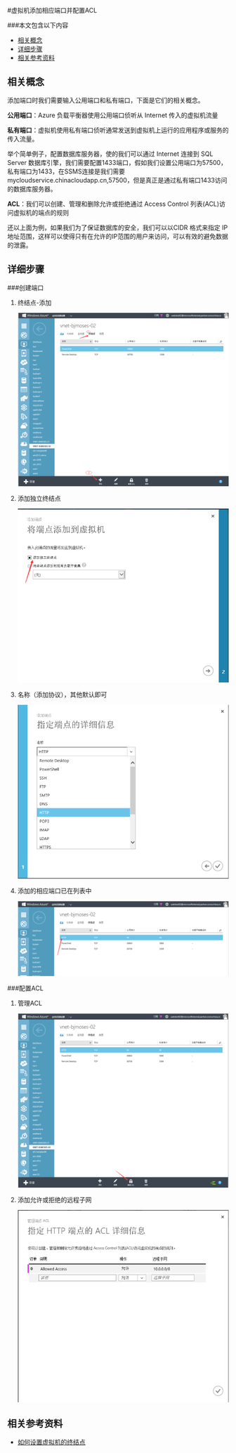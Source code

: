 
<properties 
	pageTitle="虚拟机添加相应端口并配置ACL" 
	description="本页介绍如何为虚拟机添加相应端口并配置ACL。" 
	services="virtual network" 
	documentationCenter="" 
	authors=""
	manager="" 
	editor=""/>
<tags ms.service="virtual-network" ms.date="" wacn.date="01/21/2016"/>

#虚拟机添加相应端口并配置ACL

###本文包含以下内容
- [相关概念](#concept)
- [详细步骤](#detail)
- [相关参考资料](#resource)
 
## <a id="concept"></a>相关概念

添加端口时我们需要输入公用端口和私有端口，下面是它们的相关概念。

**公用端口**：Azure 负载平衡器使用公用端口侦听从 Internet 传入的虚拟机流量

**私有端口**：虚拟机使用私有端口侦听通常发送到虚拟机上运行的应用程序或服务的传入流量。

举个简单例子，配置数据库服务器，使的我们可以通过 Internet 连接到 SQL Server 数据库引擎，我们需要配置1433端口，假如我们设置公用端口为57500，私有端口为1433，在SSMS连接是我们需要 mycloudservice.chinacloudapp.cn,57500，但是真正是通过私有端口1433访问的数据库服务器。

**ACL**：我们可以创建、管理和删除允许或拒绝通过 Access Control 列表(ACL)访问虚拟机的端点的规则

还以上面为例，如果我们为了保证数据库的安全，我们可以以CIDR 格式来指定 IP 地址范围，这样可以使得只有在允许的IP范围的用户来访问，可以有效的避免数据的泄露。
 
## <a id="detail"></a>详细步骤

###创建端口

1.	终结点-添加

	![](./media/aog-virtual-network-add-endpoint-and-acl/endpoint-list.png)

2.	添加独立终结点

	![](./media/aog-virtual-network-add-endpoint-and-acl/add-endpoint.png) 
 
3.	名称（添加协议），其他默认即可 
 
	![](./media/aog-virtual-network-add-endpoint-and-acl/endpoint-detail.png)
 
4.	添加的相应端口已在列表中
 
	![](./media/aog-virtual-network-add-endpoint-and-acl/endpoint-result-list.png)

###配置ACL

1.	管理ACL
 
	![](./media/aog-virtual-network-add-endpoint-and-acl/acl-list.png)

2. 添加允许或拒绝的远程子网

	![](./media/aog-virtual-network-add-endpoint-and-acl/add-acl.png)

## <a id="resource"></a>相关参考资料

- [如何设置虚拟机的终结点](/documentation/articles/virtual-machines-windows-classic-setup-endpoints)
